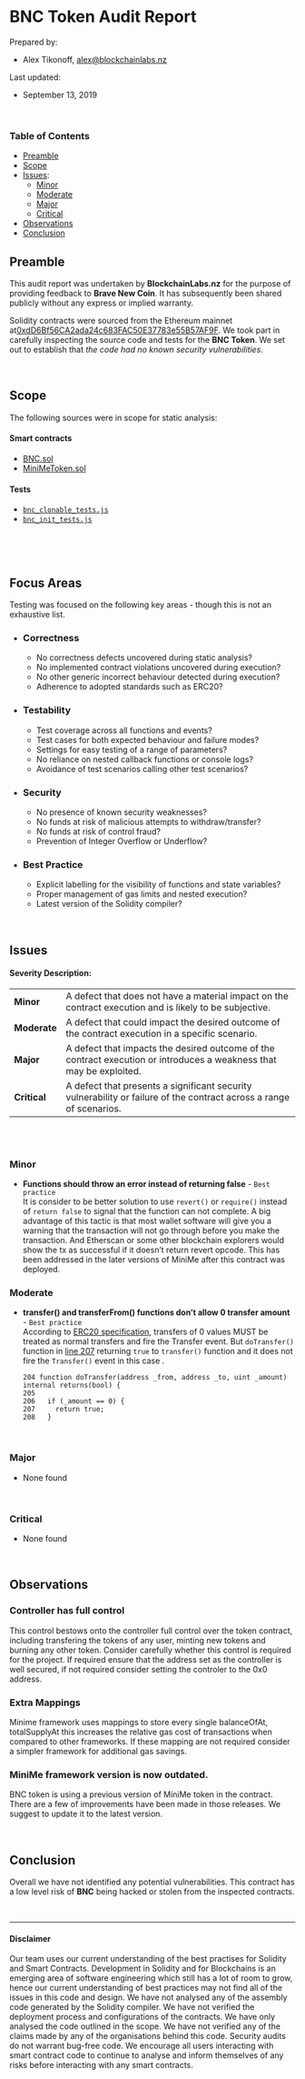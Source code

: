 # BNC Token Audit Report


Prepared by:

- Alex Tikonoff, [alex@blockchainlabs.nz](alex@blockchainlabs.nz)

Last updated:

- September 13, 2019

<br>

### Table of Contents

- [Preamble](#preamble)
- [Scope](#scope)
- [Issues](#issues-found):
	- [Minor](#minor)
	- [Moderate](#moderate)
	- [Major](#major)
	- [Critical](#critical)
- [Observations](#observations)
- [Conclusion](#conclusion)




<div class="page-break"></div><!-- ******************************************************** -->

## Preamble

This audit report was undertaken by **BlockchainLabs.nz** for the purpose of providing feedback to **Brave New Coin**. It has subsequently been shared publicly without any express or implied warranty.

Solidity contracts were sourced from the Ethereum mainnet at[0xdD6Bf56CA2ada24c683FAC50E37783e55B57AF9F](https://etherscan.io/address/0xdD6Bf56CA2ada24c683FAC50E37783e55B57AF9F#code). We took part in carefully inspecting the source code and tests for the **BNC Token**. We set out to establish that _the code had no known security vulnerabilities_.



<br><!-- ******************************************************** -->

## Scope

The following sources were in scope for static analysis:

#### Smart contracts

  - [BNC.sol](https://github.com/BlockchainLabsNZ/brave-new-coin-token/blob/master/contracts/BNC.sol)
  - [MiniMeToken.sol](https://github.com/BlockchainLabsNZ/brave-new-coin-token/blob/master/contracts/MiniMeToken.sol)

#### Tests

 - [`bnc_clonable_tests.js`](https://github.com/BlockchainLabsNZ/brave-new-coin-token/blob/master/test/bnc_clonable_tests.js)
 - [`bnc_init_tests.js`](https://github.com/BlockchainLabsNZ/brave-new-coin-token/blob/master/test/bnc_init_tests.js)

<br>


<br><!-- ******************************************************** -->

## Focus Areas

Testing was focused on the following key areas - though this is not an exhaustive list.

- ### Correctness

	- No correctness defects uncovered during static analysis?
	- No implemented contract violations uncovered during execution?
	- No other generic incorrect behaviour detected during execution?
	- Adherence to adopted standards such as ERC20?

- ### Testability

	- Test coverage across all functions and events?
	- Test cases for both expected behaviour and failure modes?
	- Settings for easy testing of a range of parameters?
	- No reliance on nested callback functions or console logs?
	- Avoidance of test scenarios calling other test scenarios?

- ### Security

	- No presence of known security weaknesses?
	- No funds at risk of malicious attempts to withdraw/transfer?
	- No funds at risk of control fraud?
	- Prevention of Integer Overflow or Underflow?

- ### Best Practice

	- Explicit labelling for the visibility of functions and state variables?
	- Proper management of gas limits and nested execution?
	- Latest version of the Solidity compiler?

<br><!-- *********************************************** -->


## Issues

<h4>Severity Description:</h4>

<table>
  <tr>
    <td><strong>Minor</strong></td>
    <td>A defect that does not have a material impact on the contract execution and is likely to be subjective.</td>
  </tr>
  <tr>
    <td><strong>Moderate</strong></td>
    <td>A defect that could impact the desired outcome of the contract execution in a specific scenario.</td>
  </tr>
  <tr>
    <td><strong>Major</strong></td>
    <td> A defect that impacts the desired outcome of the contract execution or introduces a weakness that may be exploited.</td>
  </tr>
  <tr>
    <td><strong>Critical</strong></td>
    <td>A defect that presents a significant security vulnerability or failure of the contract across a range of scenarios.</td>
  </tr>
</table>

<br><br>

### Minor

- **Functions should throw an error instead of returning false** - `Best practice` <br>
It is consider to be better solution to use `revert()` or `require()` instead of `return false` to signal that the function can not complete.
A big advantage of this tactic is that most wallet software will give you a warning that the transaction will not go through before you make the transaction. And Etherscan or some other blockchain explorers would show the tx as successful if it doesn’t return revert opcode.
This has been addressed in the later versions of MiniMe after this contract was deployed.


### Moderate

- **transfer() and transferFrom() functions don’t allow 0 transfer amount** - `Best practice`<br>
According to [ERC20 specification](https://github.com/ethereum/EIPs/blob/master/EIPS/eip-20.md#transfer), transfers of 0 values MUST be treated as normal transfers and fire the Transfer event.
But `doTransfer()` function in [line 207](https://github.com/BlockchainLabsNZ/brave-new-coin-token/blob/104348f0df723394109456bb9041e26cedf7f5ce/contracts/MiniMeToken.sol#L207) returning `true` to `transfer()` function and it does not fire the `Transfer()` event in this case .

	```
	204 function doTransfer(address _from, address _to, uint _amount) internal returns(bool) {
	205    
	206   if (_amount == 0) {
	207     return true;
	208   }

	```


<br>

### Major

- None found
<br>

### Critical

- None found

<br>


## Observations

### Controller has full control
This control bestows onto the controller full control over the token contract, including transfering the tokens of any user, minting new tokens and burning any other token. Consider carefully whether this control is required for the project. If required ensure that the address set as the controller is well secured, if not required consider setting the controler to the 0x0 address.

### Extra Mappings
Minime framework uses mappings to store every single balanceOfAt, totalSupplyAt this increases the relative gas cost of transactions when compared to other frameworks. If these mapping are not required consider a simpler framework for additional gas savings.

### MiniMe framework version is now outdated.
BNC token is using a previous version of MiniMe token in the contract. There are a few of improvements have been made in those releases. We suggest to update it to the latest version.


<br><!-- *********************************************** -->

## Conclusion

Overall we have not identified any potential vulnerabilities. This contract has a low level risk of **BNC** being hacked or stolen from the inspected contracts.

<br><!-- *********************************************** -->
<hr>
<h4>Disclaimer</h4>

Our team uses our current understanding of the best practises for Solidity and Smart Contracts. Development in Solidity and for Blockchains is an emerging area of software engineering which still has a lot of room to grow, hence our current understanding of best practices may not find all of the issues in this code and design. We have not analysed any of the assembly code generated by the Solidity compiler. We have not verified the deployment process and configurations of the contracts. We have only analysed the code outlined in the scope. We have not verified any of the claims made by any of the organisations behind this code. Security audits do not warrant bug-free code. We encourage all users interacting with smart contract code to continue to analyse and inform themselves of any risks before interacting with any smart contracts.
